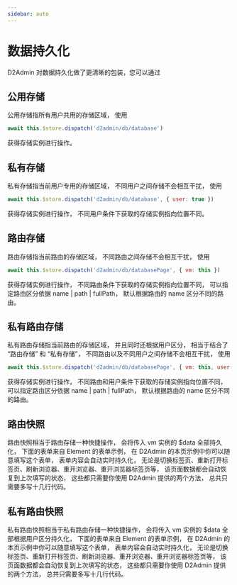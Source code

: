 ```yaml
---
sidebar: auto
---
```


# 数据持久化

D2Admin 对数据持久化做了更清晰的包装，您可以通过

## 公用存储

公用存储指所有用户共用的存储区域， 使用

``` js
await this.$store.dispatch('d2admin/db/database')
```

获得存储实例进行操作。

## 私有存储

私有存储指当前用户专用的存储区域， 不同用户之间存储不会相互干扰， 使用

``` js
await this.$store.dispatch('d2admin/db/database', { user: true })
```

获得存储实例进行操作， 不同用户条件下获取的存储实例指向位置不同。

## 路由存储

路由存储指当前路由的存储区域， 不同路由之间存储不会相互干扰， 使用

``` js
await this.$store.dispatch('d2admin/db/databasePage', { vm: this })
```

获得存储实例进行操作， 不同路由条件下获取的存储实例指向位置不同， 可以指定路由区分依据 name | path | fullPath， 默认根据路由的 name 区分不同的路由。

## 私有路由存储

私有路由存储指当前路由的存储区域， 并且同时还根据用户区分， 相当于结合了 “路由存储” 和 “私有存储”， 不同路由以及不同用户之间存储不会相互干扰， 使用

``` js
await this.$store.dispatch('d2admin/db/databasePage', { vm: this, user: true })
```

获得存储实例进行操作， 不同路由和用户条件下获取的存储实例指向位置不同， 可以指定路由区分依据 name | path | fullPath， 默认根据路由的 name 区分不同的路由。

## 路由快照

路由快照相当于路由存储一种快捷操作， 会将传入 vm 实例的 $data 全部持久化， 下面的表单来自 Element 的表单示例， 在 D2Admin 的本页示例中你可以随意填写这个表单， 表单内容会自动实时持久化， 无论是切换标签页、重新打开标签页、刷新浏览器、重开浏览器、重开浏览器标签页等， 该页面数据都会自动恢复到上次填写的状态， 这些都只需要你使用 D2Admin 提供的两个方法， 总共只需要多写十几行代码。

## 私有路由快照

私有路由快照相当于私有路由存储一种快捷操作， 会将传入 vm 实例的 $data 全部根据用户区分持久化， 下面的表单来自 Element 的表单示例， 在 D2Admin 的本页示例中你可以随意填写这个表单， 表单内容会自动实时持久化， 无论是切换标签页、重新打开标签页、刷新浏览器、重开浏览器、重开浏览器标签页等， 该页面数据都会自动恢复到上次填写的状态， 这些都只需要你使用 D2Admin 提供的两个方法， 总共只需要多写十几行代码。

